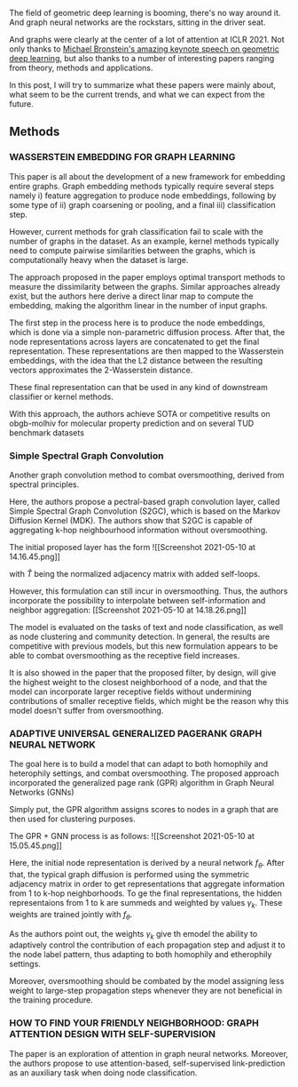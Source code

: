 The field of geometric deep learning is booming, there's no way around it. And graph neural networks are the rockstars, sitting in the driver seat.

And graphs were clearly at the center of a lot of attention at ICLR 2021.
Not only thanks to [Michael Bronstein's amazing keynote speech on geometric deep learning](https://iclr.cc/virtual/2021/invited-talk/3717), but also thanks to a number of interesting papers ranging from theory, methods and applications.

In this post,  I will try to summarize what these papers were mainly about, what seem to be the current trends, and what we can expect from the future.


## Methods

### WASSERSTEIN EMBEDDING FOR GRAPH LEARNING

This paper is all about the development of a new framework for embedding entire graphs.
Graph embedding methods typically require several steps namely i) feature aggregation to produce node embeddings, following by some type of ii) graph coarsening or pooling, and a final iii) classification step.

However, current methods for grah classification fail to scale with the number of graphs in the dataset. As an example, kernel methods typically need to compute pairwise similarities between the graphs, which is computationally heavy when the dataset is large.

The approach proposed in the paper employs optimal transport methods to measure the dissimilarity between the graphs. Similar approaches already exist, but the authors here derive a direct linar map to compute the embedding, making the algorithm linear in the number of input graphs.

The first step in the process here is to produce the node embeddings, which is done via a simple non-parametric diffusion process. After that, the node representations across layers are concatenated to get the final representation.
These representations are then mapped to the Wasserstein embeddings, with the idea that the L2 distance between the resulting vectors approximates the 2-Wasserstein distance.

These final representation can that be used in any kind of downstream classifier or kernel methods.

With this approach, the authors achieve SOTA or competitive results on obgb-molhiv for molecular property prediction and on several TUD benchmark datasets

### Simple Spectral Graph Convolution

Another graph convolution method to combat oversmoothing, derived from spectral principles.

Here, the authors propose a pectral-based graph convolution layer, called Simple Spectral Graph Convolution (S2GC), which is based on the Markov Diffusion Kernel (MDK). The authors show that S2GC is capable of aggregating k-hop neighbourhood information without oversmoothing.

The initial proposed layer has the form
![[Screenshot 2021-05-10 at 14.16.45.png]]

with $\hat{T}$ being the normalized adjacency matrix with added self-loops.

However, this formulation can still incur in oversmoothing. Thus, the authors incorporate the possibility to interpolate between self-information and neighbor aggregation:
[[Screenshot 2021-05-10 at 14.18.26.png]]

The model is evaluated on the tasks of text and node classification, as well as node clustering and community detection. In general, the results are competitive with previous models, but this new formulation appears to be able to combat oversmoothing as the receptive field increases.

It is also showed in the paper that  the proposed filter, by design, will give the highest weight to the closest neighborhood of a node, and that the model can incorporate larger receptive fields without undermining contributions of smaller receptive fields, which might be the reason why this model doesn't suffer from oversmoothing.

### ADAPTIVE UNIVERSAL GENERALIZED PAGERANK GRAPH NEURAL NETWORK


The goal here is to build a model that can adapt to both homophily and heterophily settings, and combat oversmoothing. The proposed approach incorporated the generalized page rank (GPR) algorithm in Graph Neural Networks (GNNs)

Simply put, the GPR algorithm assigns scores to nodes in a graph that are then used for clustering purposes.

 The GPR + GNN process is as follows:
![[Screenshot 2021-05-10 at 15.05.45.png]]

Here, the initial node representation is derived by a neural network $f_{\theta}$.
After that, the typical graph diffusion is performed using the symmetric adjacency matrix in order to get representations that aggregate information from 1 to k-hop neighborhoods.
To ge the final representations, the hidden representaions from 1 to k are summeds and weighted by values $\gamma_k$. These weights are trained jointly with $f_{\theta}$.

As the authors point out, the weights  $\gamma_k$ give th emodel  the ability to adaptively control the contribution of each propagation step and adjust it to the node label pattern, thus adapting to both homophily and etherophily settings. 

Moreover, oversmoothing should be combated by the model assigning less weight to large-step propagation steps whenever they are not beneficial in the training procedure.


### HOW TO FIND YOUR FRIENDLY NEIGHBORHOOD: GRAPH ATTENTION DESIGN WITH SELF-SUPERVISION

The paper is an exploration of attention in graph neural networks. Moreover, the authors propose to use attention-based, self-supervised link-prediction as an auxiliary task when doing node classification.


